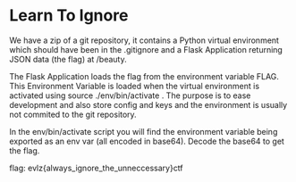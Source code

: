 # Learn To Ignore

We have a zip of a git repository, it contains a Python virtual environment which should have been in the .gitignore and a Flask Application returning JSON data (the flag) at /beauty.

The Flask Application loads the flag from the environment variable FLAG. This Environment Variable is loaded when the virtual environment is activated using source ./env/bin/activate . The purpose is to ease development and also store config and keys and the environment is usually not commited to the git repository. 

In the env/bin/activate script you will find the environment variable being exported as an env var (all encoded in base64). Decode the base64 to get the flag.

flag: evlz{always_ignore_the_unneccessary}ctf
